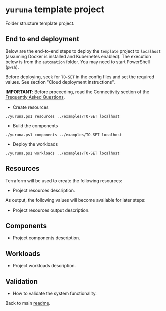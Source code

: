 # `yuruna` template project

Folder structure template project.

## End to end deployment

Below are the end-to-end steps to deploy the `template` project to `localhost` (assuming Docker is installed and Kubernetes enabled). The execution below is from the `automation` folder. You may need to start PowerShell (`pwsh`).

Before deploying, seek for `TO-SET` in the config files and set the required values. See section "Cloud deployment instructions".

**IMPORTANT**: Before proceeding, read the Connectivity section of the [Frequently Asked Questions](../../docs/faq.md).

- Create resources

```shell
./yuruna.ps1 resources ../examples/TO-SET localhost
```

- Build the components

```shell
./yuruna.ps1 components ../examples/TO-SET localhost
```

- Deploy the  workloads

```shell
./yuruna.ps1 workloads ../examples/TO-SET localhost
```

## Resources

Terraform will be used to create the following resources:

- Project resources description.

As output, the following values will become available for later steps:

- Project resources output description.

## Components

- Project components description.

## Workloads

- Project workloads description.

## Validation

- How to validate the system functionality.

Back to main [readme](../../README.md).